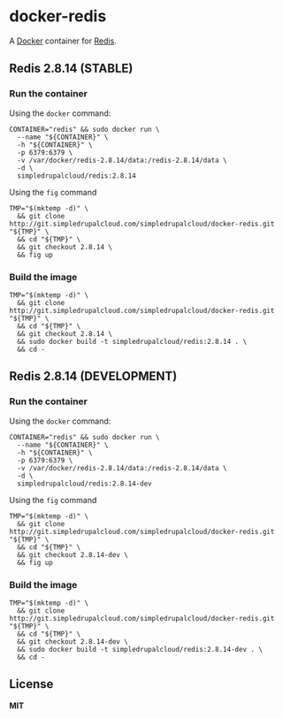 # docker-redis

A [Docker](https://docker.com/) container for [Redis](http://redis.io/).

## Redis 2.8.14 (STABLE)

### Run the container

Using the `docker` command:
      
    CONTAINER="redis" && sudo docker run \
      --name "${CONTAINER}" \
      -h "${CONTAINER}" \
      -p 6379:6379 \
      -v /var/docker/redis-2.8.14/data:/redis-2.8.14/data \
      -d \
      simpledrupalcloud/redis:2.8.14
      
Using the `fig` command

    TMP="$(mktemp -d)" \
      && git clone http://git.simpledrupalcloud.com/simpledrupalcloud/docker-redis.git "${TMP}" \
      && cd "${TMP}" \
      && git checkout 2.8.14 \
      && fig up

### Build the image

    TMP="$(mktemp -d)" \
      && git clone http://git.simpledrupalcloud.com/simpledrupalcloud/docker-redis.git "${TMP}" \
      && cd "${TMP}" \
      && git checkout 2.8.14 \
      && sudo docker build -t simpledrupalcloud/redis:2.8.14 . \
      && cd -

## Redis 2.8.14 (DEVELOPMENT)

### Run the container

Using the `docker` command:
      
    CONTAINER="redis" && sudo docker run \
      --name "${CONTAINER}" \
      -h "${CONTAINER}" \
      -p 6379:6379 \
      -v /var/docker/redis-2.8.14/data:/redis-2.8.14/data \
      -d \
      simpledrupalcloud/redis:2.8.14-dev
      
Using the `fig` command

    TMP="$(mktemp -d)" \
      && git clone http://git.simpledrupalcloud.com/simpledrupalcloud/docker-redis.git "${TMP}" \
      && cd "${TMP}" \
      && git checkout 2.8.14-dev \
      && fig up

### Build the image
      
    TMP="$(mktemp -d)" \
      && git clone http://git.simpledrupalcloud.com/simpledrupalcloud/docker-redis.git "${TMP}" \
      && cd "${TMP}" \
      && git checkout 2.8.14-dev \
      && sudo docker build -t simpledrupalcloud/redis:2.8.14-dev . \
      && cd -

## License

**MIT**

